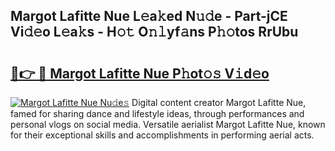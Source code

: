 ## Margot Lafitte Nue L𝚎a𝚔ed N𝚞𝚍e - Part-jCE Vi𝚍𝚎o L𝚎a𝚔s - H𝚘𝚝 O𝚗𝚕yf𝚊ns P𝚑𝚘tos RrUbu

# <h2><a href="http://kf13hsy.oniu.top/?m=Margot+Lafitte+Nue">🔗👉 🔴 Margot Lafitte Nue P𝚑ot𝚘𝚜 V𝚒d𝚎o</a></h2>

[![Margot Lafitte Nue Nu𝚍e𝚜](https://i.imgur.com/0qMVB7G.gif)](http://kf13hsy.oniu.top/?m=Margot+Lafitte+Nue)
Digital content creator Margot Lafitte Nue, famed for sharing dance and lifestyle ideas, through performances and personal vlogs on social media. Versatile aerialist Margot Lafitte Nue, known for their exceptional skills and accomplishments in performing aerial acts.  
